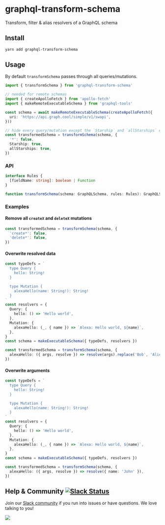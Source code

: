 # graphql-transform-schema
Transform, filter & alias resolvers of a GraphQL schema

## Install

```sh
yarn add graphql-transform-schema
```

## Usage

By default `transformSchema` passes through all queries/mutations.

```ts
import { transformSchema } from 'graphql-transform-schema'

// needed for remote schemas
import { createApolloFetch } from 'apollo-fetch'
import { makeRemoteExecutableSchema } from 'graphql-tools'

const schema = await makeRemoteExecutableSchema(createApolloFetch({
  uri: 'https://api.graph.cool/simple/v1/swapi',
}))

// hide every query/mutation except the `Starship` and `allStarships` query
const transformedSchema = transformSchema(schema, {
  '*': false,
  Starship: true,
  allStarships: true,
})
```

### API

```ts
interface Rules {
  [fieldName: string]: boolean | Function
}

function transformSchema(schema: GraphQLSchema, rules: Rules): GraphQLSchema
```

### Examples

#### Remove all `createX` and `deleteX` mutations

```ts
const transformedSchema = transformSchema(schema, {
  'create*': false,
  'delete*': false,
})
```

#### Overwrite resolved data

```ts
const typeDefs = `
  type Query {
    hello: String!
  }

  type Mutation {
    alexaHello(name: String!): String!
  }
`
const resolvers = {
  Query: {
    hello: () => 'Hello world',
  },
  Mutation: {
    alexaHello: (_, { name }) => `Alexa: Hello world, ${name}`,
  },
}
const schema = makeExecutableSchema({ typeDefs, resolvers })

const transformedSchema = transformSchema(schema, {
  alexaHello: ({ args, resolve }) => resolve(args).replace('Bob', 'Alice'),
})
```

#### Overwrite arguments

```ts
const typeDefs = `
  type Query {
    hello: String!
  }

  type Mutation {
    alexaHello(name: String!): String!
  }
`
const resolvers = {
  Query: {
    hello: () => 'Hello world',
  },
  Mutation: {
    alexaHello: (_, { name }) => `Alexa: Hello world, ${name}`,
  },
}
const schema = makeExecutableSchema({ typeDefs, resolvers })

const transformedSchema = transformSchema(schema, {
  alexaHello: ({ args, resolve }) => resolve({ name: 'John' }),
})
```

## Help & Community [![Slack Status](https://slack.graph.cool/badge.svg)](https://slack.graph.cool)

Join our [Slack community](http://slack.graph.cool/) if you run into issues or have questions. We love talking to you!

![](http://i.imgur.com/5RHR6Ku.png)
